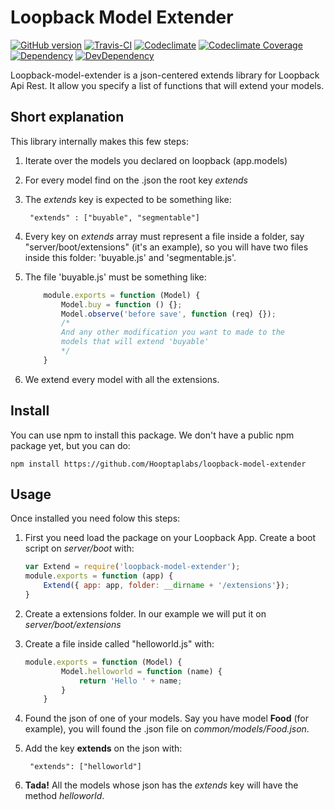 Loopback Model Extender
=========
[![GitHub version][fury-badge]][fury-url]
[![Travis-CI][travis-badge]][travis-url]
[![Codeclimate][codeclimate-badge]][codeclimate-url]
[![Codeclimate Coverage][codeclimate-cov-badge]][codeclimate-cov-url]
[![Dependency][david-badge]][david-url]
[![DevDependency][david-dev-badge]][david-dev-url]

Loopback-model-extender is a json-centered extends library for Loopback Api Rest. It allow you specify
a list of functions that will extend your models.

Short explanation
---------

This library internally makes this few steps:

1. Iterate over the models you declared on loopback (app.models)
2. For every model find on the <model>.json the root key *extends*
3. The *extends* key is expected to be something like:

        "extends" : ["buyable", "segmentable"]
4. Every key on *extends* array must represent a file inside a folder, say "server/boot/extensions" (it's an example),
so you will have two files inside this folder: 'buyable.js' and 'segmentable.js'.
5. The file 'buyable.js' must be something like:

    ```javascript
        module.exports = function (Model) {
            Model.buy = function () {};
            Model.observe('before save', function (req) {});
            /*
            And any other modification you want to made to the
            models that will extend 'buyable'
            */
        }
    ```
6. We extend every model with all the extensions.

Install
---------

You can use npm to install this package. We don't have a public npm package yet, but you can do:

    npm install https://github.com/Hooptaplabs/loopback-model-extender

Usage
---------

Once installed you need folow this steps:

1. First you need load the package on your Loopback App. Create a boot script on *server/boot* with:

    ```javascript
    var Extend = require('loopback-model-extender');
    module.exports = function (app) {
        Extend({ app: app, folder: __dirname + '/extensions'});
    }
    ```
2. Create a extensions folder. In our example we will put it on *server/boot/extensions*
3. Create a file inside called "helloworld.js" with:

    ```javascript
    module.exports = function (Model) {
            Model.helloworld = function (name) {
                return 'Hello ' + name;
            }
        }
    ```
4. Found the json of one of your models. Say you have model **Food** (for example), you will found the .json file on *common/models/Food.json*.
5. Add the key **extends** on the json with:

        "extends": ["helloworld"]
6. **Tada!** All the models whose json has the *extends* key will have the method *helloworld*.

[npm-badge]: https://img.shields.io/npm/v/loopback-model-extender.svg
[npm-url]: https://www.npmjs.com/package/loopback-model-extender

[fury-badge]: https://badge.fury.io/gh/Hooptaplabs%2Floopback-model-extender.svg
[fury-url]: https://www.npmjs.com/package/loopback-model-extender

[travis-badge]: https://travis-ci.org/Hooptaplabs/loopback-model-extender.svg
[travis-url]: https://travis-ci.org/Hooptaplabs/loopback-model-extender

[david-badge]: https://david-dm.org/Hooptaplabs/loopback-model-extender.svg
[david-url]: https://david-dm.org/Hooptaplabs/loopback-model-extender
[david-dev-badge]: https://david-dm.org/Hooptaplabs/loopback-model-extender/dev-status.svg
[david-dev-url]: https://david-dm.org/Hooptaplabs/loopback-model-extender#info=devDependencies

[gemnasium-badge]: https://gemnasium.com/badges/github.com/Hooptaplabs/loopback-model-extender.svg
[gemnasium-url]: https://gemnasium.com/github.com/Hooptaplabs/loopback-model-extender

[codeclimate-badge]: https://codeclimate.com/github/Hooptaplabs/loopback-model-extender/badges/gpa.svg
[codeclimate-url]: https://codeclimate.com/github/Hooptaplabs/loopback-model-extender

[codeclimate-cov-badge]: https://codeclimate.com/github/Hooptaplabs/loopback-model-extender/badges/coverage.svg?hash=1
[codeclimate-cov-url]: https://codeclimate.com/github/Hooptaplabs/loopback-model-extender/coverage

[coverage-badge]: https://codeclimate.com/github/Hooptaplabs/loopback-model-extender/badges/coverage.svg
[coverage-url]: https://codeclimate.com/github/Hooptaplabs/loopback-model-extender/coverage
